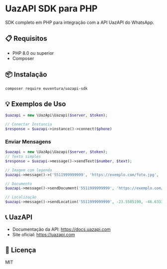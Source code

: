 # UazAPI SDK para PHP

SDK completo em PHP para integração com a API UazAPI do WhatsApp.

## 📋 Requisitos

- PHP 8.0 ou superior
- Composer

## 📦 Instalação

```bash
composer require euventura/uazapi-sdk
```
## 💡 Exemplos de Uso


```php
$uazapi = new \UazApi\Uazapi($server, $token);

// Conectar Instancia
$response = $uazapi->instance()->connect($phone)


```

### Enviar Mensagens

```php
$uazapi = new \UazApi\Uazapi($server, $token);
// Texto simples
$response = $uazapi->message()->sendText($number, $text);

// Imagem com legenda
$uazapi->message()->('5511999999999', 'https://exemplo.com/foto.jpg', 'Veja isto!');

// Documento
$uazapi->message()->sendDocument('5511999999999', 'https://exemplo.com/doc.pdf', 'Documento.pdf');

// Localização
$uazapi->message()->sendLocation('5511999999999', -23.5505199, -46.6333094, 'Av. Paulista');
```

## 📞 UazAPI

- Documentação da API: https://docs.uazapi.com
- Site oficial: https://uazapi.com

## 📝 Licença

MIT